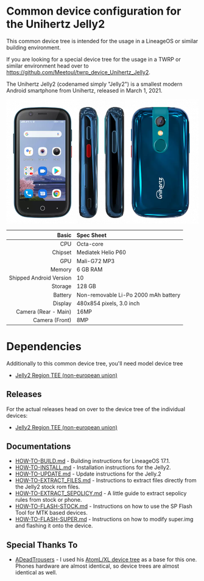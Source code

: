 Common device configuration for the Unihertz Jelly2
=================================================
This common device tree is intended for the usage in a LineageOS or similar building environment.

If you are looking for a special device tree for the usage in a TWRP or similar environment head over to https://github.com/Meetoul/twrp_device_Unihertz_Jelly2.

The Unihertz Jelly2 (codenamed simply "Jelly2") is a smallest modern Android smartphone from Unihertz, released in March 1, 2021.

![](docs/images/jelly2.png)

| Basic                   | Spec Sheet                                                                                                                     |
| -----------------------:|:------------------------------------------------------------------------------------------------------------------------------ |
| CPU                     | Octa-core                                                                                                                      |
| Chipset                 | Mediatek Helio P60                                                                                                             |
| GPU                     | Mali-G72 MP3                                                                                                                   |
| Memory                  | 6 GB RAM                                                                                                                       |
| Shipped Android Version | 10                                                                                                                             |
| Storage                 | 128 GB                                                                                                                         |
| Battery                 | Non-removable Li-Po 2000 mAh battery                                                                                           |
| Display                 | 480x854 pixels, 3.0 inch                                                                                                       |
| Camera (Rear - Main)    | 16MP                                                                                                                           |
| Camera (Front)          | 8MP                                                                                                                            |

# Dependencies

Additionally to this common device tree, you'll need model device tree

- [Jelly2 Region TEE (non-european union)](https://github.com/Meetoul/android_device_Unihertz_Jelly2_TEE)

## Releases

For the actual releases head on over to the device tree of the individual devices:

- [Jelly2 Region TEE (non-european union)](https://github.com/Meetoul/android_device_Unihertz_Jelly2_TEE/releases)

## Documentations

- [HOW-TO-BUILD.md](docs/HOW-TO-BUILD.md) - Building instructions for LineageOS 17.1.
- [HOW-TO-INSTALL.md](docs/HOW-TO-INSTALL.md) - Installation instructions for the Jelly2.
- [HOW-TO-UPDATE.md](docs/HOW-TO-UPDATE.md) - Update instructions for the Jelly.2
- [HOW-TO-EXTRACT_FILES.md](docs/HOW-TO-EXTRACT_FILES.md) - Instructions to extract files directly from the Jelly2 stock rom files.
- [HOW-TO-EXTRACT_SEPOLICY.md](docs/HOW-TO-EXTRACT_SEPOLICY.md) - A little guide to extract sepolicy rules from stock or phone.
- [HOW-TO-FLASH-STOCK.md](docs/HOW-TO-FLASH-STOCK.md) - Instructions on how to use the SP Flash Tool for MTK based devices.
- [HOW-TO-FLASH-SUPER.md](docs/HOW-TO-FLASH-SUPER.md) - Instructions on how to modify super.img and flashing it onto the device.

## Special Thanks To

- [ADeadTrousers](https://github.com/ADeadTrousers) - I used his [AtomL/XL device tree](https://github.com/ADeadTrousers/android_device_Unihertz_Atom_LXL) as a base for this one. Phones hardware are almost identical, so device trees are almost identical as well.
